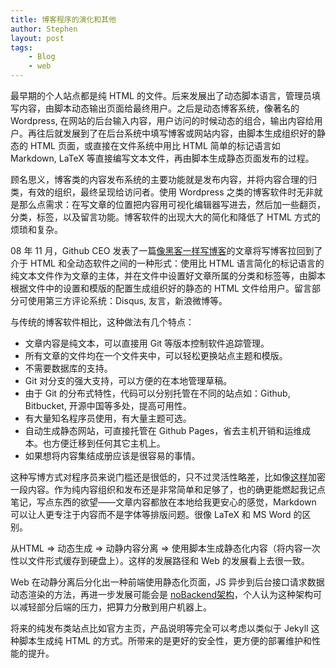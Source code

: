 ```yaml
---
title: 博客程序的演化和其他
author: Stephen
layout: post
tags:
    - Blog
    - web
---
```


最早期的个人站点都是纯 HTML 的文件。后来发展出了动态脚本语言，管理员填写内容，由脚本动态输出页面给最终用户。之后是动态博客系统，像著名的 Wordpress, 在网站的后台输入内容，用户访问的时候动态的组合，输出内容给用户。再往后就发展到了在后台系统中填写博客或网站内容，由脚本生成组织好的静态的 HTML 页面，或直接在文件系统中用比 HTML 简单的标记语言如 Markdown, LaTeX 等直接编写文本文件，再由脚本生成静态页面发布的过程。
<!--more-->

顾名思义，博客类的内容发布系统的主要功能就是发布内容，并将内容合理的归类，有效的组织，最终呈现给访问者。使用 Wordpress 之类的博客软件时无非就是那么点需求：在写文章的位置把内容用可视化编辑器写进去，然后加一些翻页，分类，标签，以及留言功能。博客软件的出现大大的简化和降低了 HTML 方式的烦琐和复杂。

08 年 11 月，Github CEO 发表了一篇[像黑客一样写博客](http://tom.preston-werner.com/2008/11/17/blogging-like-a-hacker.html)的文章将写博客拉回到了介于 HTML 和全动态软件之间的一种形式：使用比 HTML 语言简化的标记语言的纯文本文件作为文章的主体，并在文件中设置好文章所属的分类和标签等，由脚本根据文件中的设置和模版的配置生成组织好的静态的 HTML 文件给用户。留言部分可使用第三方评论系统：Disqus, 友言，新浪微博等。

与传统的博客软件相比，这种做法有几个特点：

* 文章内容是纯文本，可以直接用 Git 等版本控制软件追踪管理。
* 所有文章的文件均在一个文件夹中，可以轻松更换站点主题和模版。
* 不需要数据库的支持。
* Git 对分支的强大支持，可以方便的在本地管理草稿。
* 由于 Git 的分布式特性，代码可以分别托管在不同的站点如：Github, Bitbucket, 开源中国等多处，提高可用性。
* 有大量知名程序员使用，有大量主题可选。
* 自动生成静态网站，可直接托管在 Github Pages，省去主机开销和运维成本。也方便迁移到任何其它主机上。
* 如果想将内容集结成册应该是很容易的事情。

这种写博方式对程序员来说门槛还是很低的，只不过灵活性略差，比如像[这样](http://www.tjs.im/78.html)加密一段内容。作为纯内容组织和发布还是非常简单和足够了，也的确更能燃起我记点笔记，写点东西的欲望——文章内容都放在本地给我更安心的感觉，Markdown 可以让人更专注于内容而不是字体等排版问题。很像 LaTeX 和 MS Word 的区别。

从HTML => 动态生成 => 动静内容分离 => 使用脚本生成静态化内容（将内容一次性以文件形式缓存到硬盘上）。这样的发展路径和 Web 的发展看上去很一致。

Web 在动静分离后分化出一种前端使用静态化页面，JS 异步到后台接口请求数据动态渲染的方法，再进一步发展可能会是 [noBackend架构](http://www.infoq.com/cn/news/2013/06/wangtao-on-nobackend)，个人认为这种架构可以减轻部分后端的压力，把算力分散到用户机器上。 

将来的纯发布类站点比如官方主页，产品说明等完全可以考虑以类似于 Jekyll 这种脚本生成纯 HTML 的方式。所带来的是更好的安全性，更方便的部署维护和性能的提升。

